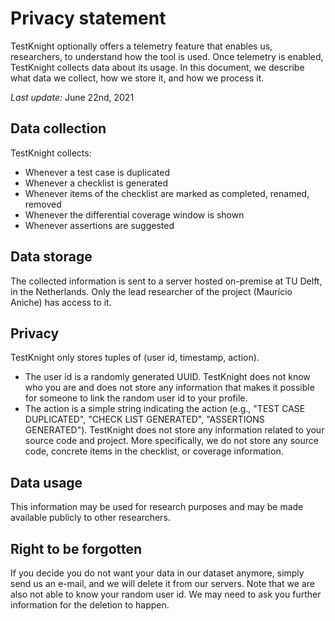 # Privacy statement

TestKnight optionally offers a telemetry feature that enables us, researchers, to understand how the tool is used. 
Once telemetry is enabled, TestKnight collects data about its usage. 
In this document, we describe what data we collect, how we store it, and how we process it.

_Last update:_ June 22nd, 2021

## Data collection

TestKnight collects:

- Whenever a test case is duplicated
- Whenever a checklist is generated
- Whenever items of the checklist are marked as completed, renamed, removed
- Whenever the differential coverage window is shown
- Whenever assertions are suggested

## Data storage

The collected information is sent to a server hosted on-premise at TU Delft, in the Netherlands. Only the lead researcher of the project
(Maurício Aniche) has access to it. 

## Privacy

TestKnight only stores tuples of (user id, timestamp, action). 

- The user id is a randomly generated UUID. TestKnight does not know who you are and does not store any information that makes it possible for someone to link the random user id to your profile.
- The action is a simple string indicating the action (e.g., "TEST CASE DUPLICATED", "CHECK LIST GENERATED", "ASSERTIONS GENERATED"). TestKnight does not store any information related to your source code and project. More specifically, we do not store any source code, concrete items in the checklist, or coverage information.

## Data usage

This information may be used for research purposes and may be made available publicly to other researchers.

## Right to be forgotten

If you decide you do not want your data in our dataset anymore, simply send us an e-mail, and we will delete it from our servers. Note that we are also not able to know your random user id. We may need to ask you further information for the deletion to happen.
